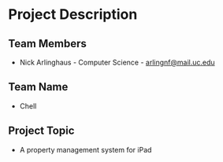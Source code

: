# Project Description

## Team Members
- Nick Arlinghaus - Computer Science - [arlingnf@mail.uc.edu](mailto:arlingnf@mail.uc.edu)

## Team Name
- Chell

## Project Topic 
- A property management system for iPad
